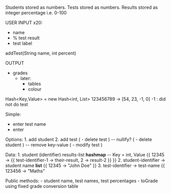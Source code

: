 Students stored as numbers.
Tests stored as numbers.
Results stored as integer percentage i.e. 0-100


USER INPUT
x20:
- name
- % test result
- test label

addTest(String name, int percent)

OUTPUT
- grades
    - later:
        - tables
        - colour



Hash<Key,Value> = new Hash<int, List<int>>
123456789 -> [54, 23, -1, 0]
    -1 : did not do test


Simple:
- enter test name
- enter 



Options:
    1. add student
    2. add test
  ( - delete test ) -- nullify?
  ( - delete student ) -- remove key-value
  ( - modify test )

Data:
    1. student (identifier) results-list **hashmap** -- Key = int, Value 
{{ 12345 -> {{ test-identifier-1 -> their-result, 2 -> result-2 }} }}
    2. student-identifier -> student name **list**
{{ 12345 -> "John Doe" }}
    3. test-identifier -> test-name
{{ 123456 -> "Maths"


Public methods:
    - student name, test names, test percentages
    - toGrade using fixed grade conversion table

